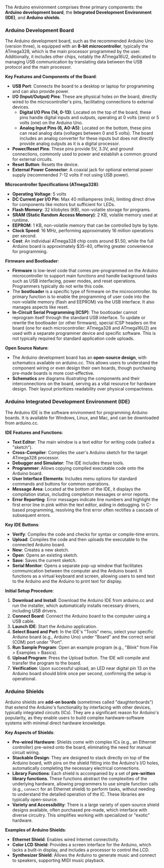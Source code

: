 
The Arduino environment comprises three primary components: the **Arduino development board**, the **Integrated Development Environment (IDE)**, and **Arduino shields**.

### Arduino Development Board

The Arduino development board, such as the recommended Arduino Uno (version three), is equipped with an **8-bit microcontroller**, typically the ATmega328, which is the main processor programmed by the user. Additionally, it includes other chips, notably the ATmega16U2, dedicated to managing USB communication by translating data between the USB protocol and the main processor.

**Key Features and Components of the Board**:
*   **USB Port**: Connects the board to a desktop or laptop for programming and can also provide power.
*   **I/O (Input/Output) Pins**: These are physical holes on the board, directly wired to the microcontroller's pins, facilitating connections to external devices.
    *   **Digital I/O Pins (14, 0-13)**: Located on the top of the board, these pins handle digital inputs and outputs, operating at 0 volts (zero) or 5 volts (one) on the Arduino Uno.
    *   **Analog Input Pins (6, A0-A5)**: Located on the bottom, these pins can read analog data (voltages between 0 and 5 volts). The board includes an analog converter for these inputs but does not directly provide analog outputs as it is a digital processor.
*   **Power/Reset Pins**: These pins provide 5V, 3.3V, and ground connections, commonly used to power and establish a common ground for external circuits.
*   **Reset Button**: Resets the device.
*   **External Power Connector**: A coaxial jack for optional external power supply (recommended 7-12 volts if not using USB power).

**Microcontroller Specifications (ATmega328)**:
*   **Operating Voltage**: 5 volts
*   **DC Current per I/O Pin**: Max 40 milliamperes (mA), limiting direct drive for components like motors but sufficient for LEDs.
*   **Flash Memory**: 32 kilobytes (KB), non-volatile storage for programs.
*   **SRAM (Static Random Access Memory)**: 2 KB, volatile memory used at runtime.
*   **EEPROM**: 1 KB, non-volatile memory that can be controlled byte by byte.
*   **Clock Speed**: 16 MHz, performing approximately 16 million operations per second.
*   **Cost**: An individual ATmega328 chip costs around $1.50, while the full Arduino board is approximately $35-40, offering greater convenience for programming.

**Firmware and Bootloader**:
*   **Firmware** is low-level code that comes pre-programmed on the Arduino microcontroller to support main functions and handle background tasks such as USB interfacing, power modes, and reset operations. Programmers typically do not write this code.
*   The **bootloader** is a specific type of firmware on the microcontroller. Its primary function is to enable the programming of user code into the non-volatile memory (flash and EEPROM) via the USB interface. It also manages aspects like reset.
*   **In-Circuit Serial Programming (ICSP)**: The bootloader cannot reprogram itself through the standard USB interface. To update or rewrite the bootloader (or other firmware), special ICSP headers on the board (one for each microcontroller: ATmega328 and ATmega16U2) are used with a separate programmer device and specific software. This is not typically required for standard application code uploads.

**Open Source Nature**:
*   The Arduino development board has an **open-source design**, with schematics available on arduino.cc. This allows users to understand the component wiring or even design their own boards, though purchasing pre-made boards is more cost-effective.
*   **Schematics** are diagrams illustrating the components and their interconnections on the board, serving as a vital resource for hardware design. Their layout prioritizes readability over physical compactness.

### Arduino Integrated Development Environment (IDE)

The Arduino IDE is the software environment for programming Arduino boards. It is available for Windows, Linux, and Mac, and can be downloaded from arduino.cc.

**IDE Features and Functions**:
*   **Text Editor**: The main window is a text editor for writing code (called a "sketch").
*   **Cross-Compiler**: Compiles the user's Arduino sketch for the target ATmega328 processor.
*   **Debugger and Simulator**: The IDE includes these tools.
*   **Programmer**: Allows copying compiled executable code onto the Arduino board.
*   **User Interface Elements**: Includes menu options for standard commands and buttons for common operations.
*   **Message Area**: Located at the bottom of the IDE, it displays the compilation status, including completion messages or error reports.
*   **Error Reporting**: Error messages indicate line numbers and highlight the first error line in pink within the text editor, aiding in debugging. In C-based programming, resolving the first error often rectifies a cascade of subsequent errors.

**Key IDE Buttons**:
*   **Verify**: Compiles the code and checks for syntax or compile-time errors.
*   **Upload**: Compiles the code and then uploads the executable to the connected Arduino board.
*   **New**: Creates a new sketch.
*   **Open**: Opens an existing sketch.
*   **Save**: Saves the current sketch.
*   **Serial Monitor**: Opens a separate pop-up window that facilitates communication between the computer and the Arduino board. It functions as a virtual keyboard and screen, allowing users to send text to the Arduino and the Arduino to print text for display.

**Initial Setup Procedure**:
1.  **Download and Install**: Download the Arduino IDE from arduino.cc and run the installer, which automatically installs necessary drivers, including USB drivers.
2.  **Connect Board**: Connect the Arduino board to the computer using a USB cable.
3.  **Launch IDE**: Start the Arduino application.
4.  **Select Board and Port**: In the IDE's "Tools" menu, select your specific Arduino board (e.g., Arduino Uno) under "Board" and the correct serial (COM) port under "Port".
5.  **Run Sample Program**: Open an example program (e.g., "Blink" from File > Examples > Basics).
6.  **Upload Program**: Press the Upload button. The IDE will compile and transfer the program to the board.
7.  **Verification**: Upon successful upload, an LED near digital pin 13 on the Arduino board should blink once per second, confirming the setup is operational.

### Arduino Shields

Arduino shields are **add-on boards** (sometimes called "daughterboards") that extend the Arduino's functionality by interfacing with other devices, typically integrated circuits (ICs). They are a significant reason for Arduino's popularity, as they enable users to build complex hardware-software systems with minimal direct hardware knowledge.

**Key Aspects of Shields**:
*   **Pre-wired Hardware**: Shields come with complex ICs (e.g., an Ethernet controller) pre-wired onto the board, eliminating the need for manual circuit wiring.
*   **Stackable Design**: They are designed to stack directly on top of the Arduino board, with pins on the shield fitting into the Arduino's I/O holes, automatically completing the necessary electrical connections.
*   **Library Functions**: Each shield is accompanied by a set of **pre-written library functions**. These functions abstract the complexities of the underlying hardware, allowing programmers to use simple function calls (e.g., `connect` for an Ethernet shield) to perform tasks, without needing to understand the detailed operation of the IC. These libraries are typically open-source.
*   **Variety and Accessibility**: There is a large variety of open-source shield designs available, often purchased pre-made, which interface with diverse circuitry. This simplifies working with specialized or "exotic" hardware.

**Examples of Arduino Shields**:
*   **Ethernet Shield**: Enables wired Internet connectivity.
*   **Color LCD Shield**: Provides a screen interface for the Arduino, which lacks a built-in display, and includes a processor to control the LCD.
*   **Synthesizer Shield**: Allows the Arduino to generate music and connect to speakers, supporting MIDI music playback.
